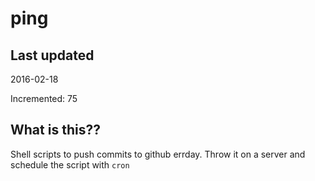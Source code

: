 # ping

## Last updated
2016-02-18

Incremented: 75

## What is this?? 
Shell scripts to push commits to github errday. Throw it on a server and schedule the script with `cron`
